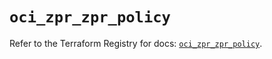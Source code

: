 # `oci_zpr_zpr_policy`

Refer to the Terraform Registry for docs: [`oci_zpr_zpr_policy`](https://registry.terraform.io/providers/oracle/oci/7.19.0/docs/resources/zpr_zpr_policy).
